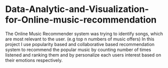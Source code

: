 # Data-Analytic-and-Visualization-for-Online-music-recommendation
The Online Music Recommender system was trying to identify songs, which are most relevant to the user. (e.g top n numbers of music offers)   In this project I use popularity based and collaborative based recommendation system to recommend the popular music by counting number of times listened and ranking them and by personalize each users interest based on their emotions respectively.  
